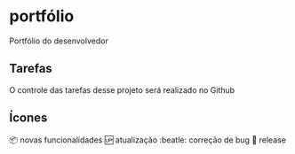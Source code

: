 # portfólio
Portfólio do desenvolvedor

## Tarefas 
O controle das tarefas desse projeto será realizado no Github

## Ícones
:package: novas funcionalidades
:up: atualização
:beatle: correção de bug
:checkered_flag: release